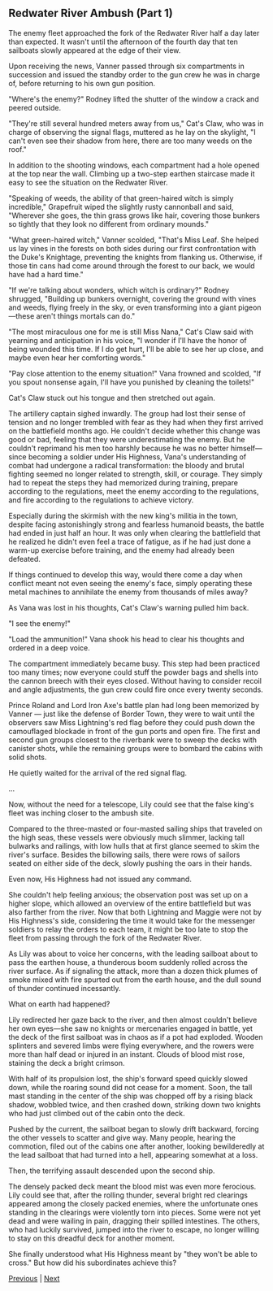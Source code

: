## Redwater River Ambush (Part 1)
The enemy fleet approached the fork of the Redwater River half a day later than expected. It wasn't until the afternoon of the fourth day that ten sailboats slowly appeared at the edge of their view.



Upon receiving the news, Vanner passed through six compartments in succession and issued the standby order to the gun crew he was in charge of, before returning to his own gun position.



"Where's the enemy?" Rodney lifted the shutter of the window a crack and peered outside.



"They're still several hundred meters away from us," Cat's Claw, who was in charge of observing the signal flags, muttered as he lay on the skylight, "I can't even see their shadow from here, there are too many weeds on the roof."



In addition to the shooting windows, each compartment had a hole opened at the top near the wall. Climbing up a two-step earthen staircase made it easy to see the situation on the Redwater River.



"Speaking of weeds, the ability of that green-haired witch is simply incredible," Grapefruit wiped the slightly rusty cannonball and said, "Wherever she goes, the thin grass grows like hair, covering those bunkers so tightly that they look no different from ordinary mounds."



"What green-haired witch," Vanner scolded, "That's Miss Leaf. She helped us lay vines in the forests on both sides during our first confrontation with the Duke's Knightage, preventing the knights from flanking us. Otherwise, if those tin cans had come around through the forest to our back, we would have had a hard time."



"If we're talking about wonders, which witch is ordinary?" Rodney shrugged, "Building up bunkers overnight, covering the ground with vines and weeds, flying freely in the sky, or even transforming into a giant pigeon—these aren't things mortals can do."



"The most miraculous one for me is still Miss Nana," Cat's Claw said with yearning and anticipation in his voice, "I wonder if I'll have the honor of being wounded this time. If I do get hurt, I'll be able to see her up close, and maybe even hear her comforting words."



"Pay close attention to the enemy situation!" Vana frowned and scolded, "If you spout nonsense again, I'll have you punished by cleaning the toilets!"

Cat's Claw stuck out his tongue and then stretched out again.

The artillery captain sighed inwardly. The group had lost their sense of tension and no longer trembled with fear as they had when they first arrived on the battlefield months ago. He couldn't decide whether this change was good or bad, feeling that they were underestimating the enemy. But he couldn't reprimand his men too harshly because he was no better himself—since becoming a soldier under His Highness, Vana's understanding of combat had undergone a radical transformation: the bloody and brutal fighting seemed no longer related to strength, skill, or courage. They simply had to repeat the steps they had memorized during training, prepare according to the regulations, meet the enemy according to the regulations, and fire according to the regulations to achieve victory.



Especially during the skirmish with the new king's militia in the town, despite facing astonishingly strong and fearless humanoid beasts, the battle had ended in just half an hour. It was only when clearing the battlefield that he realized he didn't even feel a trace of fatigue, as if he had just done a warm-up exercise before training, and the enemy had already been defeated.



If things continued to develop this way, would there come a day when conflict meant not even seeing the enemy's face, simply operating these metal machines to annihilate the enemy from thousands of miles away?



As Vana was lost in his thoughts, Cat's Claw's warning pulled him back.

"I see the enemy!"

"Load the ammunition!" Vana shook his head to clear his thoughts and ordered in a deep voice.

The compartment immediately became busy. This step had been practiced too many times; now everyone could stuff the powder bags and shells into the cannon breech with their eyes closed. Without having to consider recoil and angle adjustments, the gun crew could fire once every twenty seconds.



Prince Roland and Lord Iron Axe's battle plan had long been memorized by Vanner — just like the defense of Border Town, they were to wait until the observers saw Miss Lightning's red flag before they could push down the camouflaged blockade in front of the gun ports and open fire. The first and second gun groups closest to the riverbank were to sweep the decks with canister shots, while the remaining groups were to bombard the cabins with solid shots.

He quietly waited for the arrival of the red signal flag.

...

Now, without the need for a telescope, Lily could see that the false king's fleet was inching closer to the ambush site.

Compared to the three-masted or four-masted sailing ships that traveled on the high seas, these vessels were obviously much slimmer, lacking tall bulwarks and railings, with low hulls that at first glance seemed to skim the river's surface. Besides the billowing sails, there were rows of sailors seated on either side of the deck, slowly pushing the oars in their hands.

Even now, His Highness had not issued any command.

She couldn't help feeling anxious; the observation post was set up on a higher slope, which allowed an overview of the entire battlefield but was also farther from the river. Now that both Lightning and Maggie were not by His Highness's side, considering the time it would take for the messenger soldiers to relay the orders to each team, it might be too late to stop the fleet from passing through the fork of the Redwater River.

As Lily was about to voice her concerns, with the leading sailboat about to pass the earthen house, a thunderous boom suddenly rolled across the river surface. As if signaling the attack, more than a dozen thick plumes of smoke mixed with fire spurted out from the earth house, and the dull sound of thunder continued incessantly.

What on earth had happened?



Lily redirected her gaze back to the river, and then almost couldn't believe her own eyes—she saw no knights or mercenaries engaged in battle, yet the deck of the first sailboat was in chaos as if a pot had exploded. Wooden splinters and severed limbs were flying everywhere, and the rowers were more than half dead or injured in an instant. Clouds of blood mist rose, staining the deck a bright crimson.



With half of its propulsion lost, the ship's forward speed quickly slowed down, while the roaring sound did not cease for a moment. Soon, the tall mast standing in the center of the ship was chopped off by a rising black shadow, wobbled twice, and then crashed down, striking down two knights who had just climbed out of the cabin onto the deck.



Pushed by the current, the sailboat began to slowly drift backward, forcing the other vessels to scatter and give way. Many people, hearing the commotion, filed out of the cabins one after another, looking bewilderedly at the lead sailboat that had turned into a hell, appearing somewhat at a loss.



Then, the terrifying assault descended upon the second ship.



The densely packed deck meant the blood mist was even more ferocious. Lily could see that, after the rolling thunder, several bright red clearings appeared among the closely packed enemies, where the unfortunate ones standing in the clearings were violently torn into pieces. Some were not yet dead and were wailing in pain, dragging their spilled intestines. The others, who had luckily survived, jumped into the river to escape, no longer willing to stay on this dreadful deck for another moment.



She finally understood what His Highness meant by "they won't be able to cross." But how did his subordinates achieve this?





[Previous](CH0279.md) | [Next](CH0281.md)
